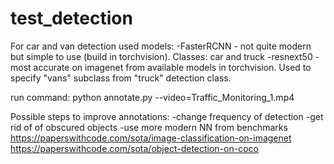 # test_detection
For car and van detection used models: 
-FasterRCNN - not quite modern but simple to use (build in torchvision). Classes: car and truck
-resnext50 - most accurate on imagenet from available models in torchvision. Used to specify "vans" subclass from "truck" detection class.

run command: 
python annotate.py --video=Traffic_Monitoring_1.mp4

Possible steps to improve annotations:
-change frequency of detection
-get rid of of obscured objects
-use more modern NN from benchmarks 
https://paperswithcode.com/sota/image-classification-on-imagenet
https://paperswithcode.com/sota/object-detection-on-coco

